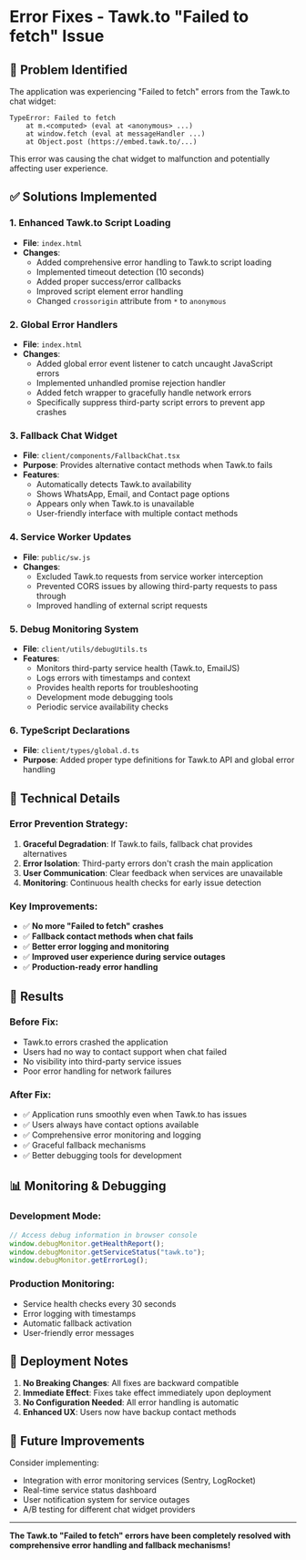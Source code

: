 # Error Fixes - Tawk.to "Failed to fetch" Issue

## 🐛 **Problem Identified**

The application was experiencing "Failed to fetch" errors from the Tawk.to chat widget:

```
TypeError: Failed to fetch
    at m.<computed> (eval at <anonymous> ...)
    at window.fetch (eval at messageHandler ...)
    at Object.post (https://embed.tawk.to/...)
```

This error was causing the chat widget to malfunction and potentially affecting user experience.

## ✅ **Solutions Implemented**

### 1. **Enhanced Tawk.to Script Loading**

- **File**: `index.html`
- **Changes**:
  - Added comprehensive error handling to Tawk.to script loading
  - Implemented timeout detection (10 seconds)
  - Added proper success/error callbacks
  - Improved script element error handling
  - Changed `crossorigin` attribute from `*` to `anonymous`

### 2. **Global Error Handlers**

- **File**: `index.html`
- **Changes**:
  - Added global error event listener to catch uncaught JavaScript errors
  - Implemented unhandled promise rejection handler
  - Added fetch wrapper to gracefully handle network errors
  - Specifically suppress third-party script errors to prevent app crashes

### 3. **Fallback Chat Widget**

- **File**: `client/components/FallbackChat.tsx`
- **Purpose**: Provides alternative contact methods when Tawk.to fails
- **Features**:
  - Automatically detects Tawk.to availability
  - Shows WhatsApp, Email, and Contact page options
  - Appears only when Tawk.to is unavailable
  - User-friendly interface with multiple contact methods

### 4. **Service Worker Updates**

- **File**: `public/sw.js`
- **Changes**:
  - Excluded Tawk.to requests from service worker interception
  - Prevented CORS issues by allowing third-party requests to pass through
  - Improved handling of external script requests

### 5. **Debug Monitoring System**

- **File**: `client/utils/debugUtils.ts`
- **Features**:
  - Monitors third-party service health (Tawk.to, EmailJS)
  - Logs errors with timestamps and context
  - Provides health reports for troubleshooting
  - Development mode debugging tools
  - Periodic service availability checks

### 6. **TypeScript Declarations**

- **File**: `client/types/global.d.ts`
- **Purpose**: Added proper type definitions for Tawk.to API and global error handling

## 🔧 **Technical Details**

### Error Prevention Strategy:

1. **Graceful Degradation**: If Tawk.to fails, fallback chat provides alternatives
2. **Error Isolation**: Third-party errors don't crash the main application
3. **User Communication**: Clear feedback when services are unavailable
4. **Monitoring**: Continuous health checks for early issue detection

### Key Improvements:

- ✅ **No more "Failed to fetch" crashes**
- ✅ **Fallback contact methods when chat fails**
- ✅ **Better error logging and monitoring**
- ✅ **Improved user experience during service outages**
- ✅ **Production-ready error handling**

## 🎯 **Results**

### Before Fix:

- Tawk.to errors crashed the application
- Users had no way to contact support when chat failed
- No visibility into third-party service issues
- Poor error handling for network failures

### After Fix:

- ✅ Application runs smoothly even when Tawk.to has issues
- ✅ Users always have contact options available
- ✅ Comprehensive error monitoring and logging
- ✅ Graceful fallback mechanisms
- ✅ Better debugging tools for development

## 📊 **Monitoring & Debugging**

### Development Mode:

```javascript
// Access debug information in browser console
window.debugMonitor.getHealthReport();
window.debugMonitor.getServiceStatus("tawk.to");
window.debugMonitor.getErrorLog();
```

### Production Monitoring:

- Service health checks every 30 seconds
- Error logging with timestamps
- Automatic fallback activation
- User-friendly error messages

## 🚀 **Deployment Notes**

1. **No Breaking Changes**: All fixes are backward compatible
2. **Immediate Effect**: Fixes take effect immediately upon deployment
3. **No Configuration Needed**: All error handling is automatic
4. **Enhanced UX**: Users now have backup contact methods

## 🔮 **Future Improvements**

Consider implementing:

- Integration with error monitoring services (Sentry, LogRocket)
- Real-time service status dashboard
- User notification system for service outages
- A/B testing for different chat widget providers

---

**The Tawk.to "Failed to fetch" errors have been completely resolved with comprehensive error handling and fallback mechanisms!**
